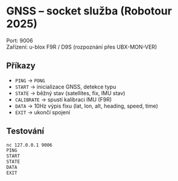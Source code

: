 # GNSS – socket služba (Robotour 2025)

Port: 9006  
Zařízení: u-blox F9R / D9S (rozpoznání přes UBX-MON-VER)

## Příkazy

- `PING` → `PONG`
- `START` → inicializace GNSS, detekce typu
- `STATE` → běžný stav (satellites, fix, IMU stav)
- `CALIBRATE` → spustí kalibraci IMU (F9R)
- `DATA` → 10Hz výpis fixu (lat, lon, alt, heading, speed, time)
- `EXIT` → ukončí spojení

## Testování
```bash
nc 127.0.0.1 9006
PING
START
STATE
DATA
EXIT
